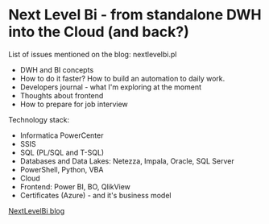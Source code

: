 Next Level Bi - from standalone DWH into the Cloud (and back?) 
=============

List of issues mentioned on the blog: nextlevelbi.pl

*   DWH and BI concepts
*   How to do it faster? How to build an automation to daily work.
*   Developers journal - what I'm exploring at the moment
*   Thoughts about frontend
*   How to prepare for job interview

Technology stack:
* Informatica PowerCenter
* SSIS
* SQL (PL/SQL and T-SQL)
* Databases and Data Lakes: Netezza, Impala, Oracle, SQL Server
* PowerShell, Python, VBA
* Cloud
* Frontend: Power BI, BO, QlikView
* Certificates (Azure) - and it's business model

[NextLevelBi blog](https://nextlevelbi.pl)
